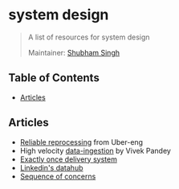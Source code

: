 # system design
> A list of resources for system design
>
> Maintainer: [Shubham Singh](https://github.com/shbhshs)

## Table of Contents
  - [Articles](##articles)

## Articles
* [Reliable reprocessing](https://eng.uber.com/reliable-reprocessing/) from Uber-eng
* High velocity [data-ingestion](https://thevivekpandey.github.io/posts/2017-09-19-high-velocity-data-ingestion.html) by Vivek Pandey
* [Exactly once delivery system](https://segment.com/blog/exactly-once-delivery/)
* [Linkedin's datahub](https://engineering.linkedin.com/blog/2019/data-hub)
* [Sequence of concerns](https://en.wikipedia.org/wiki/Separation_of_concerns)
